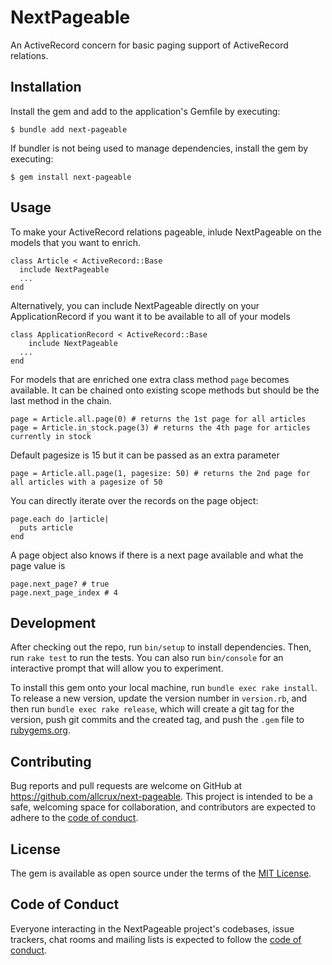 # NextPageable

An ActiveRecord concern for basic paging support of ActiveRecord relations.

## Installation

Install the gem and add to the application's Gemfile by executing:

    $ bundle add next-pageable

If bundler is not being used to manage dependencies, install the gem by executing:

    $ gem install next-pageable

## Usage

To make your ActiveRecord relations pageable, inlude NextPageable on the models that you want to enrich.

```
class Article < ActiveRecord::Base
  include NextPageable
  ...
end
```

Alternatively, you can include NextPageable directly on your ApplicationRecord if you want it to be available to all
of your models

```
class ApplicationRecord < ActiveRecord::Base
    include NextPageable
  ...
end
```

For models that are enriched one extra class method `page` becomes available.
It can be chained onto existing scope methods but should be the last method in the chain.

```
page = Article.all.page(0) # returns the 1st page for all articles
page = Article.in_stock.page(3) # returns the 4th page for articles currently in stock
```

Default pagesize is 15 but it can be passed as an extra parameter

```
page = Article.all.page(1, pagesize: 50) # returns the 2nd page for all articles with a pagesize of 50
```

You can directly iterate over the records on the page object:

```
page.each do |article|
  puts article
end
```

A page object also knows if there is a next page available and what the page value is

```
page.next_page? # true
page.next_page_index # 4
```

## Development

After checking out the repo, run `bin/setup` to install dependencies. Then, run `rake test` to run the tests. You can also run `bin/console` for an interactive prompt that will allow you to experiment.

To install this gem onto your local machine, run `bundle exec rake install`. To release a new version, update the version number in `version.rb`, and then run `bundle exec rake release`, which will create a git tag for the version, push git commits and the created tag, and push the `.gem` file to [rubygems.org](https://rubygems.org).

## Contributing

Bug reports and pull requests are welcome on GitHub at https://github.com/allcrux/next-pageable.
This project is intended to be a safe, welcoming space for collaboration, and contributors are expected to adhere to the [code of conduct](https://github.com/[USERNAME]/next-pageable/blob/main/CODE_OF_CONDUCT.md).

## License

The gem is available as open source under the terms of the [MIT License](https://opensource.org/licenses/MIT).

## Code of Conduct

Everyone interacting in the NextPageable project's codebases, issue trackers, chat rooms and mailing lists is expected to follow the [code of conduct](https://github.com/[USERNAME]/next-pageable/blob/main/CODE_OF_CONDUCT.md).
